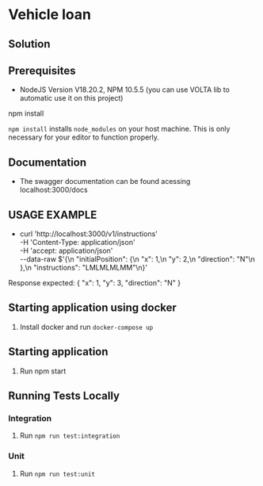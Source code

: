 # Vehicle loan

## Solution

## Prerequisites

- NodeJS Version V18.20.2, NPM 10.5.5 (you can use VOLTA lib to automatic use it on this project)

npm install

`npm install` installs `node_modules` on your host machine. This is only necessary for your editor to function properly. 

## Documentation

-  The swagger documentation can be found acessing localhost:3000/docs

## USAGE EXAMPLE

- curl 'http://localhost:3000/v1/instructions' \
  -H 'Content-Type: application/json' \
  -H 'accept: application/json' \
  --data-raw $'{\n  "initialPosition": {\n    "x": 1,\n    "y": 2,\n    "direction": "N"\n  },\n  "instructions": "LMLMLMLMM"\n}'

Response expected: 
{
  "x": 1,
  "y": 3,
  "direction": "N"
}

## Starting application using docker

1. Install docker and run `docker-compose up`

## Starting application

1. Run npm start

## Running Tests Locally

### Integration

1. Run `npm run test:integration` 

### Unit

1. Run `npm run test:unit`
